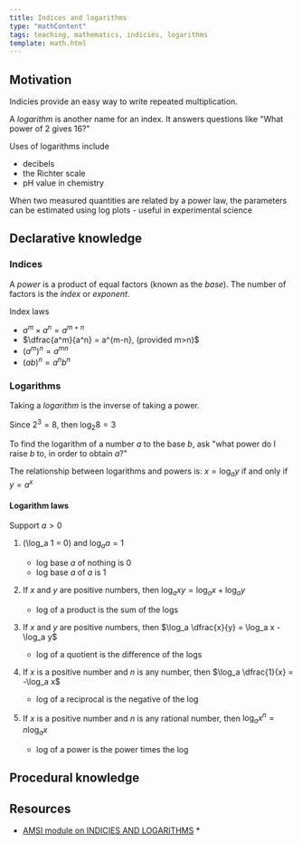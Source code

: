 ```yaml
---
title: Indices and logarithms
type: "mathContent"
tags: teaching, mathematics, indicies, logarithms 
template: math.html
---
```





## Motivation

Indicies provide an easy way to write repeated multiplication. 

A _logarithm_ is another name for an index. It answers questions like "What power of 2 gives 16?"

Uses of logarithms include

- decibels 
- the Richter scale
- pH value in chemistry

When two measured quantities are related by a power law, the parameters can be estimated using log plots - useful in experimental science


## Declarative knowledge

### Indices

A _power_ is a product of equal factors (known as the _base_). The number of factors is the _index_ or _exponent_.

Index laws

- $a^m \times a^n = a^{m+n}$
- $\dfrac{a^m}{a^n} = a^{m-n}, (provided m>n)$
- $(a^m)^n = a^{mn}$
- $(ab)^n = a^nb^n$

### Logarithms

Taking a _logarithm_ is the inverse of taking a power.

Since $2^3 = 8$, then $\log_2 8 = 3$

To find the logarithm of a number $a$ to the base $b$, ask "what power do I raise $b$ to, in order to obtain $a$?"

The relationship between logarithms and powers is: $x = \log_a y$ if and only if $y = a^x$

#### Logarithm laws

Support $a > 0$

1. \(\log_a 1 = 0\) and $\log_a a = 1$

    - log base $a$ of nothing is $0$
    - log base $a$ of $a$ is $1$

2. If $x$ and $y$ are positive numbers, then $\log_a xy = \log_a x + \log_a y$

    - log of a product is the sum of the logs

3. If $x$ and $y$ are positive numbers, then $\log_a \dfrac{x}{y} = \log_a x - \log_a y$

    - log of a quotient is the difference of the logs

4. If $x$ is a positive number and $n$ is any number, then $\log_a \dfrac{1}{x} = -\log_a x$

    - log of a reciprocal is the negative of the log

5. If $x$ is a positive number and $n$ is any rational number, then $\log_a x^n = n\log_a x$

    - log of a power is the power times the log

## Procedural knowledge

## Resources

- [AMSI module on INDICIES AND LOGARITHMS](https://amsi.org.au/teacher_modules/indices_and_logarithms.html) *

